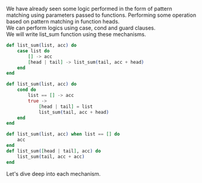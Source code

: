 We have already seen some logic performed in the form of pattern matching using parameters passed to functions. Performing some operation based on pattern matching in function heads.  
We can perform logics using case, cond and guard clauses.  
We will write list_sum function using these mechanisms.
```elixir
def list_sum(list, acc) do
    case list do
        [] -> acc
        [head | tail] -> list_sum(tail, acc + head)
    end
end
```
```elixir
def list_sum(list, acc) do
    cond do
        list == [] -> acc
        true -> 
            [head | tail] = list
            list_sum(tail, acc + head)
    end
end
```
```elixir
def list_sum(list, acc) when list == [] do
    acc
end
def list_sum([head | tail], acc) do
    list_sum(tail, acc + acc)
end
```
Let's dive deep into each mechanism.